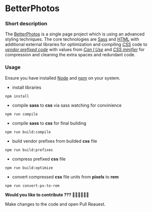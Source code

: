 # BetterPhotos

### Short description

The [BetterPhotos](https://nazar-pichak.github.io/BetterPhotos/) is a single page project which is using an advanced styling techniques.
The core technologies are [Sass](https://sass-lang.com/) and [HTML](https://developer.mozilla.org/en-US/docs/Web/HTML) with additional external libraries
for optimization and compiling [*CSS*](https://developer.mozilla.org/en-US/docs/Web/CSS) code to [*vendor prefixed code*](https://www.npmjs.com/package/autoprefixer)
with values from [*Can I Use*](https://caniuse.com/) and [*CSS minifier*](https://www.npmjs.com/package/csso) for compression and cleaning the extra spaces and redundant code.

### Usage

Ensure you have installed [Node](https://nodejs.org/en) and [npm](https://www.npmjs.com/) on your system.

- install libraries

```
npm install 
```

- compile **sass** to **css** via sass watching for convinience

```
npm run compile
```

- compile **sass** to **css** for final building

```
npm run build:compile
```

- build vendor prefixes from builded **css** file

```
npm run build:prefixes
```

- compress prefixed **css** file

```
npm run build:optimize
```

- convert compressed **css** file units from **pixels** to **rem**

```
npm run convert-px-to-rem
```

**Would you like to contribute ??? 🧑‍💻🧑‍💻🧑‍💻**

Make changes to the code and open Pull Reauest.






